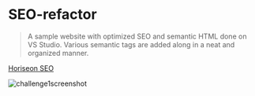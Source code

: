 # SEO-refactor
> A sample website with optimized SEO and semantic HTML done on VS Studio. Various semantic tags are added along in a neat and organized manner.

[Horiseon SEO](https://mnijjar24.github.io/SEO-refactor/) 

![challenge1screenshot](https://user-images.githubusercontent.com/87215165/132146626-a3e6e0f8-b304-4b8f-89bc-24ebfae503bc.png)



